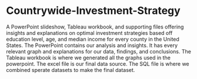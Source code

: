# Countrywide-Investment-Strategy
A PowerPoint slideshow, Tableau workbook, and supporting files offering insights and explanations on optimal investment strategies based off education level, age, and median income for every county in the United States. The PowerPoint contains our analysis and insights. It has every relevant graph and explanations for our data, findings, and conclusions. The Tableau workbook is where we generated all the graphs used in the powerpoint. The excel file is our final data source. The SQL file is where we combined sperate datasets to make the final dataset.
